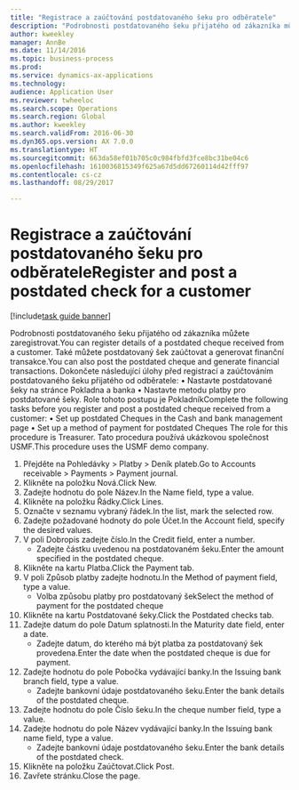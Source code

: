 ```yaml
--- 
title: "Registrace a zaúčtování postdatovaného šeku pro odběratele"
description: "Podrobnosti postdatovaného šeku přijatého od zákazníka můžete zaregistrovat."
author: kweekley
manager: AnnBe
ms.date: 11/14/2016
ms.topic: business-process
ms.prod: 
ms.service: dynamics-ax-applications
ms.technology: 
audience: Application User
ms.reviewer: twheeloc
ms.search.scope: Operations
ms.search.region: Global
ms.author: kweekley
ms.search.validFrom: 2016-06-30
ms.dyn365.ops.version: AX 7.0.0
ms.translationtype: HT
ms.sourcegitcommit: 663da58ef01b705c0c984fbfd3fce8bc31be04c6
ms.openlocfilehash: 1610036815349f625a67d5dd67260114d42fff97
ms.contentlocale: cs-cz
ms.lasthandoff: 08/29/2017

---
```

# <a name="register-and-post-a-postdated-check-for-a-customer"></a><span data-ttu-id="8aafd-103">Registrace a zaúčtování postdatovaného šeku pro odběratele</span><span class="sxs-lookup"><span data-stu-id="8aafd-103">Register and post a postdated check for a customer</span></span>

[!include[task guide banner](../../includes/task-guide-banner.md)]

<span data-ttu-id="8aafd-104">Podrobnosti postdatovaného šeku přijatého od zákazníka můžete zaregistrovat.</span><span class="sxs-lookup"><span data-stu-id="8aafd-104">You can register details of a postdated cheque received from a customer.</span></span> <span data-ttu-id="8aafd-105">Také můžete postdatovaný šek zaúčtovat a generovat finanční transakce.</span><span class="sxs-lookup"><span data-stu-id="8aafd-105">You can also post the postdated cheque and generate financial transactions.</span></span>   <span data-ttu-id="8aafd-106">Dokončete následující úlohy před registrací a zaúčtováním postdatovaného šeku přijatého od odběratele:  • Nastavte postdatované šeky na stránce Pokladna a banka • Nastavte metodu platby pro postdatované šeky.   Role tohoto postupu je Pokladník</span><span class="sxs-lookup"><span data-stu-id="8aafd-106">Complete the following tasks before you register and post a postdated cheque received from a customer:   • Set up postdated Cheques in the Cash and bank management page • Set up a method of payment for postdated Cheques   The role for this procedure is Treasurer.</span></span> <span data-ttu-id="8aafd-107">Tato procedura používá ukázkovou společnost USMF.</span><span class="sxs-lookup"><span data-stu-id="8aafd-107">This procedure uses the USMF demo company.</span></span>

1. <span data-ttu-id="8aafd-108">Přejděte na Pohledávky > Platby > Deník plateb.</span><span class="sxs-lookup"><span data-stu-id="8aafd-108">Go to Accounts receivable > Payments > Payment journal.</span></span>
2. <span data-ttu-id="8aafd-109">Klikněte na položku Nová.</span><span class="sxs-lookup"><span data-stu-id="8aafd-109">Click New.</span></span>
3. <span data-ttu-id="8aafd-110">Zadejte hodnotu do pole Název.</span><span class="sxs-lookup"><span data-stu-id="8aafd-110">In the Name field, type a value.</span></span>
4. <span data-ttu-id="8aafd-111">Klikněte na položku Řádky.</span><span class="sxs-lookup"><span data-stu-id="8aafd-111">Click Lines.</span></span>
5. <span data-ttu-id="8aafd-112">Označte v seznamu vybraný řádek.</span><span class="sxs-lookup"><span data-stu-id="8aafd-112">In the list, mark the selected row.</span></span>
6. <span data-ttu-id="8aafd-113">Zadejte požadované hodnoty do pole Účet.</span><span class="sxs-lookup"><span data-stu-id="8aafd-113">In the Account field, specify the desired values.</span></span>
7. <span data-ttu-id="8aafd-114">V poli Dobropis zadejte číslo.</span><span class="sxs-lookup"><span data-stu-id="8aafd-114">In the Credit field, enter a number.</span></span>
    * <span data-ttu-id="8aafd-115">Zadejte částku uvedenou na postdatovaném šeku.</span><span class="sxs-lookup"><span data-stu-id="8aafd-115">Enter the amount specified in the postdated cheque.</span></span>  
8. <span data-ttu-id="8aafd-116">Klikněte na kartu Platba.</span><span class="sxs-lookup"><span data-stu-id="8aafd-116">Click the Payment tab.</span></span>
9. <span data-ttu-id="8aafd-117">V poli Způsob platby zadejte hodnotu.</span><span class="sxs-lookup"><span data-stu-id="8aafd-117">In the Method of payment field, type a value.</span></span>
    * <span data-ttu-id="8aafd-118">Volba způsobu platby pro postdatovaný šek</span><span class="sxs-lookup"><span data-stu-id="8aafd-118">Select the method of payment for the postdated cheque</span></span>  
10. <span data-ttu-id="8aafd-119">Klikněte na kartu Postdatované šeky.</span><span class="sxs-lookup"><span data-stu-id="8aafd-119">Click the Postdated checks tab.</span></span>
11. <span data-ttu-id="8aafd-120">Zadejte datum do pole Datum splatnosti.</span><span class="sxs-lookup"><span data-stu-id="8aafd-120">In the Maturity date field, enter a date.</span></span>
    * <span data-ttu-id="8aafd-121">Zadejte datum, do kterého má být platba za postdatovaný šek provedena.</span><span class="sxs-lookup"><span data-stu-id="8aafd-121">Enter the date when the postdated cheque is due for payment.</span></span>  
12. <span data-ttu-id="8aafd-122">Zadejte hodnotu do pole Pobočka vydávající banky.</span><span class="sxs-lookup"><span data-stu-id="8aafd-122">In the Issuing bank branch field, type a value.</span></span>
    * <span data-ttu-id="8aafd-123">Zadejte bankovní údaje postdatovaného šeku.</span><span class="sxs-lookup"><span data-stu-id="8aafd-123">Enter the bank details of the postdated cheque.</span></span>  
13. <span data-ttu-id="8aafd-124">Zadejte hodnotu do pole Číslo šeku.</span><span class="sxs-lookup"><span data-stu-id="8aafd-124">In the cheque number field, type a value.</span></span>
14. <span data-ttu-id="8aafd-125">Zadejte hodnotu do pole Název vydávající banky.</span><span class="sxs-lookup"><span data-stu-id="8aafd-125">In the Issuing bank name field, type a value.</span></span>
    * <span data-ttu-id="8aafd-126">Zadejte bankovní údaje postdatovaného šeku.</span><span class="sxs-lookup"><span data-stu-id="8aafd-126">Enter the bank details of the postdated check.</span></span>  
15. <span data-ttu-id="8aafd-127">Klikněte na položku Zaúčtovat.</span><span class="sxs-lookup"><span data-stu-id="8aafd-127">Click Post.</span></span>
16. <span data-ttu-id="8aafd-128">Zavřete stránku.</span><span class="sxs-lookup"><span data-stu-id="8aafd-128">Close the page.</span></span>


